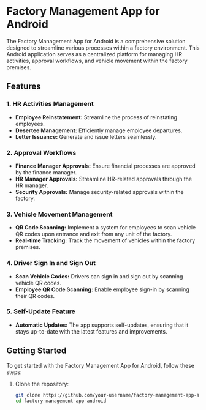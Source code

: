 # Factory Management App for Android

The Factory Management App for Android is a comprehensive solution designed to streamline various processes within a factory environment. This Android application serves as a centralized platform for managing HR activities, approval workflows, and vehicle movement within the factory premises.

## Features

### 1. HR Activities Management

- **Employee Reinstatement:** Streamline the process of reinstating employees.
- **Desertee Management:** Efficiently manage employee departures.
- **Letter Issuance:** Generate and issue letters seamlessly.

### 2. Approval Workflows

- **Finance Manager Approvals:** Ensure financial processes are approved by the finance manager.
- **HR Manager Approvals:** Streamline HR-related approvals through the HR manager.
- **Security Approvals:** Manage security-related approvals within the factory.

### 3. Vehicle Movement Management

- **QR Code Scanning:** Implement a system for employees to scan vehicle QR codes upon entrance and exit from any unit of the factory.
- **Real-time Tracking:** Track the movement of vehicles within the factory premises.

### 4. Driver Sign In and Sign Out

- **Scan Vehicle Codes:** Drivers can sign in and sign out by scanning vehicle QR codes.
- **Employee QR Code Scanning:** Enable employee sign-in by scanning their QR codes.

### 5. Self-Update Feature

- **Automatic Updates:** The app supports self-updates, ensuring that it stays up-to-date with the latest features and improvements.

## Getting Started

To get started with the Factory Management App for Android, follow these steps:

1. Clone the repository:
   ```bash
   git clone https://github.com/your-username/factory-management-app-android.git
   cd factory-management-app-android

